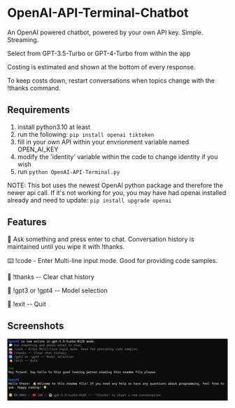 # OpenAI-API-Terminal-Chatbot
An OpenAI powered chatbot, powered by your own API key. Simple. Streaming. 

Select from GPT-3.5-Turbo or GPT-4-Turbo from within the app

Costing is estimated and shown at the bottom of every response.

To keep costs down, restart conversations when topics change with the !thanks command.

## Requirements
1. install python3.10 at least
2. run the following: `pip install openai tiktoken`
3. fill in your own API within your envrionment variable named OPEN_AI_KEY
4. modify the 'identity' variable within the code to change identity if you wish
5. run `python OpenAI-API-Terminal.py`

NOTE: This bot uses the newest OpenAI python package and therefore the newer api call. If it's not working for you, you may have had openai installed already and need to update: `pip install upgrade openai`

## Features
💬 Ask something and press enter to chat. Conversation history is maintained until you wipe it with !thanks.

⌨️ !code - Enter Multi-line input mode. Good for providing code samples.

🧠 !thanks -- Clear chat history

🔁 !gpt3 or !gpt4 -- Model selection

👋 !exit -- Quit

## Screenshots

![Screenshot Of My App](screenshot.png)
